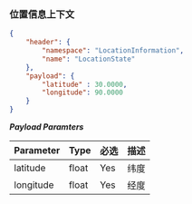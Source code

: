 ### 位置信息上下文
```json
{
	"header": {
		"namespace": "LocationInformation",
		"name": "LocationState"
	},
	"payload": {
		"latitude" : 30.0000,
		"longitude": 90.0000
	}
}
```

***Payload Paramters***

|	Parameter				|	Type		|	必选	|	描述				|
|	:-----------------------	|	:--------	|	:-----	|	:---------------	|
|	latitude					|	float		|	Yes	|	纬度				|
|	longitude				|	float		|	Yes	|	经度				|